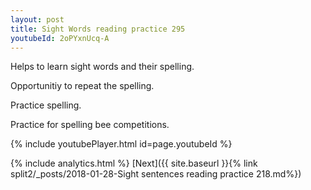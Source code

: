 ```yaml
---
layout: post
title: Sight Words reading practice 295
youtubeId: 2oPYxnUcq-A
---
```

 
 
Helps to learn sight words and their spelling.

Opportunitiy to repeat the spelling. 

Practice spelling. 
 
Practice for spelling bee competitions. 
 
{% include youtubePlayer.html id=page.youtubeId %}
 
 
{% include analytics.html %} 
[Next]({{ site.baseurl }}{% link  split2/_posts/2018-01-28-Sight sentences reading practice 218.md%})
 

